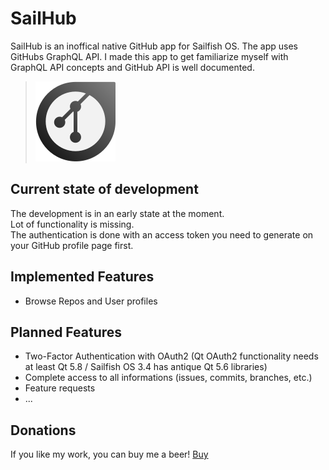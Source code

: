 # SailHub
SailHub is an inoffical native GitHub app for Sailfish OS.
The app uses GitHubs GraphQL API. I made this app to get familiarize myself with GraphQL API concepts and GitHub API is well documented.

>![](icons/128x128/harbour-sailhub.png)

## Current state of development

The development is in an early state at the moment.  
Lot of functionality is missing.  
The authentication is done with an access token you need to generate on your GitHub profile page first.

## Implemented Features
- Browse Repos and User profiles	

## Planned Features
- Two-Factor Authentication with OAuth2 (Qt OAuth2 functionality needs at least Qt 5.8 / Sailfish OS 3.4 has antique Qt 5.6 libraries)
- Complete access to all informations (issues, commits, branches, etc.)
- Feature requests
- ...

## Donations

If you like my work, you can buy me a beer! [Buy](https://www.paypal.com/paypalme/nubecula/1)